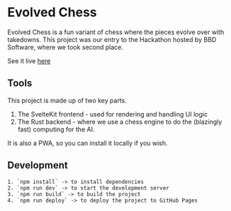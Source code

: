 # Evolved Chess
Evolved Chess is a fun variant of chess where the pieces evolve over with takedowns. 
This project was our entry to the Hackathon hosted by BBD Software, where we took second place.

See it live [here](https://kivalm.github.io/EvolutionChess)

## Tools
This project is made up of two key parts.
1. The SvelteKit frontend - used for rendering and handling UI logic
2. The Rust backend - where we use a chess engine to do the (blazingly fast) computing for the AI.

It is also a PWA, so you can install it locally if you wish.

## Development
    1. `npm install` -> to install dependencies
    2. `npm run dev` -> to start the development server
    3. `npm run build` -> to build the project
    4. `npm run deploy` -> to deploy the project to GitHub Pages
